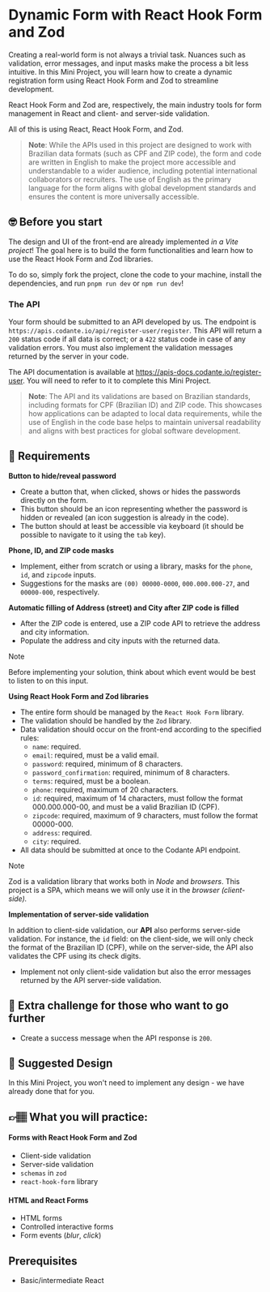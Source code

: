 # Dynamic Form with React Hook Form and Zod

Creating a real-world form is not always a trivial task. Nuances such as validation, error messages, and input masks make the process a bit less intuitive. In this Mini Project, you will learn how to create a dynamic registration form using React Hook Form and Zod to streamline development.

React Hook Form and Zod are, respectively, the main industry tools for form management in React and client- and server-side validation.

All of this is using React, React Hook Form, and Zod.

> **Note**: While the APIs used in this project are designed to work with Brazilian data formats (such as CPF and ZIP code), the form and code are written in English to make the project more accessible and understandable to a wider audience, including potential international collaborators or recruiters. The use of English as the primary language for the form aligns with global development standards and ensures the content is more universally accessible.

## 🤓 Before you start

The design and UI of the front-end are already implemented _in a Vite project_! The goal here is to build the form functionalities and learn how to use the React Hook Form and Zod libraries.

To do so, simply fork the project, clone the code to your machine, install the dependencies, and run `pnpm run dev` or `npm run dev`!

### The API

Your form should be submitted to an API developed by us. The endpoint is `https://apis.codante.io/api/register-user/register`. This API will return a `200` status code if all data is correct; or a `422` status code in case of any validation errors. You must also implement the validation messages returned by the server in your code.

The API documentation is available at <a target="_blank" href="https://apis-docs.codante.io/register-user">https://apis-docs.codante.io/register-user</a>. You will need to refer to it to complete this Mini Project.

> **Note**: The API and its validations are based on Brazilian standards, including formats for CPF (Brazilian ID) and ZIP code. This showcases how applications can be adapted to local data requirements, while the use of English in the code base helps to maintain universal readability and aligns with best practices for global software development.

## 🔨 Requirements

**Button to hide/reveal password**

- Create a button that, when clicked, shows or hides the passwords directly on the form.
- This button should be an icon representing whether the password is hidden or revealed (an icon suggestion is already in the code).
- The button should at least be accessible via keyboard (it should be possible to navigate to it using the `tab` key).

**Phone, ID, and ZIP code masks**

- Implement, either from scratch or using a library, masks for the `phone`, `id`, and `zipcode` inputs.
- Suggestions for the masks are `(00) 00000-0000`, `000.000.000-27`, and `00000-000`, respectively.

**Automatic filling of Address (street) and City after ZIP code is filled**

- After the ZIP code is entered, use a ZIP code API to retrieve the address and city information.
- Populate the address and city inputs with the returned data.

> [!NOTE]  
> Before implementing your solution, think about which event would be best to listen to on this input.

**Using React Hook Form and Zod libraries**

- The entire form should be managed by the `React Hook Form` library.
- The validation should be handled by the `Zod` library.
- Data validation should occur on the front-end according to the specified rules:
    - `name`: required.
    - `email`: required, must be a valid email.
    - `password`: required, minimum of 8 characters.
    - `password_confirmation`: required, minimum of 8 characters.
    - `terms`: required, must be a boolean.
    - `phone`: required, maximum of 20 characters.
    - `id`: required, maximum of 14 characters, must follow the format 000.000.000-00, and must be a valid Brazilian ID (CPF).
    - `zipcode`: required, maximum of 9 characters, must follow the format 00000-000.
    - `address`: required.
    - `city`: required.
- All data should be submitted at once to the Codante API endpoint.

> [!NOTE]  
> Zod is a validation library that works both in _Node_ and _browsers_. This project is a SPA, which means we will only use it in the _browser (client-side)._ 

**Implementation of server-side validation**

In addition to client-side validation, our **API** also performs server-side validation. For instance, the `id` field: on the client-side, we will only check the format of the Brazilian ID (CPF), while on the server-side, the API also validates the CPF using its check digits.

- Implement not only client-side validation but also the error messages returned by the API server-side validation.

## 🔨 Extra challenge for those who want to go further

- Create a success message when the API response is `200`.

## 🎨 Suggested Design

In this Mini Project, you won't need to implement any design - we have already done that for you.

## 👉🏽 What you will practice:

#### Forms with React Hook Form and Zod

- Client-side validation
- Server-side validation
- `schemas` in `zod`
- `react-hook-form` library

#### HTML and React Forms

- HTML forms
- Controlled interactive forms
- Form events (_blur_, _click_)

## Prerequisites

- Basic/intermediate React

